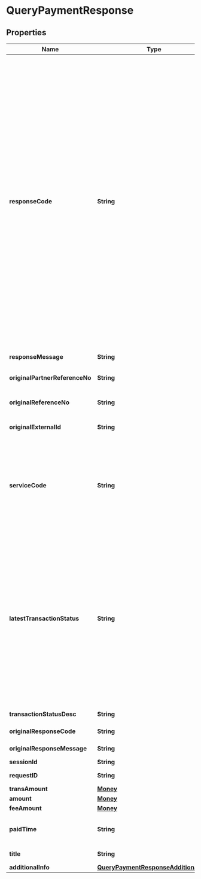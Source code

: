 

# QueryPaymentResponse


## Properties

| Name | Type | Description | Notes |
|------------ | ------------- | ------------- | -------------|
|**responseCode** | **String** | Refer to response code list:<br> * 2005500 - Successful<br> * 4005500 - Bad Request - Retry request with proper parameter<br> * 4005501 - Invalid Field Format - Retry request with proper parameter<br> * 4005502 - Invalid Mandatory Field - Retry request with proper parameter<br> * 4015500 - Unauthorized. [reason] - Retry request with proper parameter<br> * 4015501 - Invalid Token (B2B) - Retry request with proper parameter<br> * 4045501 - Transaction Not Found - Try to create a new order<br> * 4295500 - Too Many Requests - Retry request periodically<br> * 5005500 - General Error - Retry request periodically<br> * 5005501 - Internal Server Error - Retry request periodically<br>  |  |
|**responseMessage** | **String** | Refer to response code list  |  |
|**originalPartnerReferenceNo** | **String** | Original transaction identifier on partner system |  [optional] |
|**originalReferenceNo** | **String** | Original transaction identifier on DANA system |  [optional] |
|**originalExternalId** | **String** | Original external identifier on header message |  [optional] |
|**serviceCode** | **String** | Transaction type indicator:<br> - IPG Cashier Pay - SNAP: 54<br> - QRIS CPM (Acquirer) - SNAP: 60<br> - QRIS MPM (Acquirer) - SNAP: 47<br> - Payment Gateway: 54<br>  |  |
|**latestTransactionStatus** | **String** | Status code:<br> - 00 = Success. Order has been successfully in final state and paid<br> - 01 = Initiated. Waiting for payment. Mark Payment as Pending<br> - 02 = Paying. The order is in process, not in final state, payment is success. Mark Payment as Success<br> - 05 = Cancelled. Order has been cancelled. Mark Payment as Failed<br> - 07 = Not found. Order is not found. Mark Payment as Failed<br>  |  |
|**transactionStatusDesc** | **String** | Description of transaction status |  [optional] |
|**originalResponseCode** | **String** | Original response code |  [optional] |
|**originalResponseMessage** | **String** | Original response message |  [optional] |
|**sessionId** | **String** | Session identifier |  [optional] |
|**requestID** | **String** | Transaction request identifier |  [optional] |
|**transAmount** | [**Money**](Money.md) |  |  [optional] |
|**amount** | [**Money**](Money.md) |  |  [optional] |
|**feeAmount** | [**Money**](Money.md) |  |  [optional] |
|**paidTime** | **String** | Payment timestamp in format YYYY-MM-DDTHH:mm:ss+07:00 (Jakarta time) |  [optional] |
|**title** | **String** | Brief description of transaction |  [optional] |
|**additionalInfo** | [**QueryPaymentResponseAdditionalInfo**](QueryPaymentResponseAdditionalInfo.md) |  |  [optional] |



